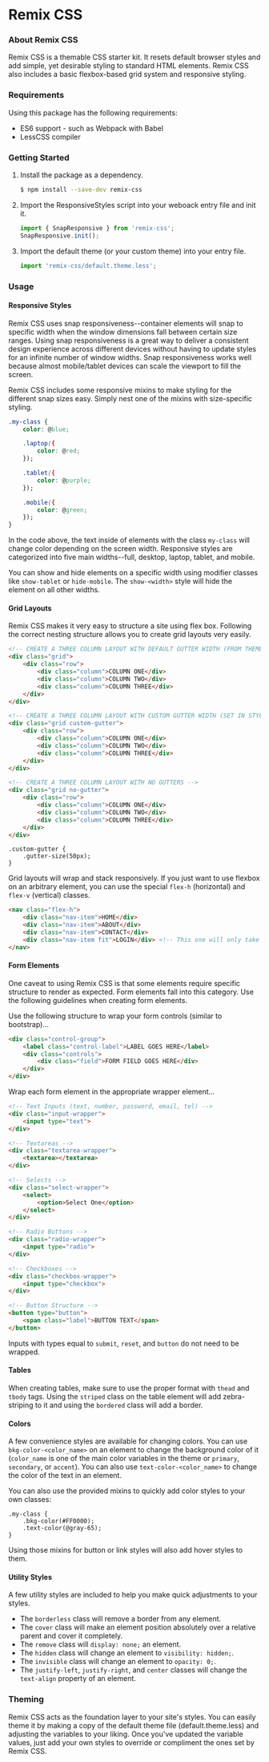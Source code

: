 # Remix CSS

### About Remix CSS
Remix CSS is a themable CSS starter kit. It resets default browser styles and add simple, yet desirable styling to standard HTML elements. Remix CSS also includes a basic flexbox-based grid system and responsive styling.

### Requirements
Using this package has the following requirements:
* ES6 support - such as Webpack with Babel
* LessCSS compiler

### Getting Started

1. Install the package as a dependency.
	```bash
	$ npm install --save-dev remix-css
	```

2. Import the ResponsiveStyles script into your weboack entry file and init it.
	```js
	import { SnapResponsive } from 'remix-css';
	SnapResponsive.init();
	```

3. Import the default theme (or your custom theme) into your entry file.
	```js
	import 'remix-css/default.theme.less';
	```

### Usage

#### Responsive Styles
Remix CSS uses snap responsiveness--container elements will snap to specific width when the window dimensions fall between certain size ranges. Using snap responsiveness is a great way to deliver a consistent design experience across different devices without having to update styles for an infinite number of window widths. Snap responsiveness works well because almost mobile/tablet devices can scale the viewport to fill the screen.

Remix CSS includes some responsive mixins to make styling for the different snap sizes easy. Simply nest one of the mixins with size-specific styling.

```css
.my-class {
	color: @blue;

	.laptop({
		color: @red;
	});

	.tablet({
		color: @purple;
	});

	.mobile({
		color: @green;
	});
}
```

In the code above, the text inside of elements with the class `my-class` will change color depending on the screen width. Responsive styles are categorized into five main widths--full, desktop, laptop, tablet, and mobile.

You can show and hide elements on a specific width using modifier classes like `show-tablet` or `hide-mobile`.  The `show-<width>` style will hide the element on all other widths.

#### Grid Layouts
Remix CSS makes it very easy to structure a site using flex box.  Following the correct nesting structure allows you to create grid layouts very easily.
```html
<!-- CREATE A THREE COLUMN LAYOUT WITH DEFAULT GUTTER WIDTH (FROM THEME FILE) -->
<div class="grid">
	<div class="row">
		<div class="column">COLUMN ONE</div>
		<div class="column">COLUMN TWO</div>
		<div class="column">COLUMN THREE</div>
	</div>
</div>

<!-- CREATE A THREE COLUMN LAYOUT WITH CUSTOM GUTTER WIDTH (SET IN STYLES BELOW) -->
<div class="grid custom-gutter">
	<div class="row">
		<div class="column">COLUMN ONE</div>
		<div class="column">COLUMN TWO</div>
		<div class="column">COLUMN THREE</div>
	</div>
</div>

<!-- CREATE A THREE COLUMN LAYOUT WITH NO GUTTERS -->
<div class="grid no-gutter">
	<div class="row">
		<div class="column">COLUMN ONE</div>
		<div class="column">COLUMN TWO</div>
		<div class="column">COLUMN THREE</div>
	</div>
</div>
```

```less
.custom-gutter {
	.gutter-size(50px);
}
```

Grid layouts will wrap and stack responsively. If you just want to use flexbox on an arbitrary element, you can use the special `flex-h` (horizontal) and `flex-v` (vertical) classes.

```html
<nav class="flex-h">
	<div class="nav-item">HOME</div>
	<div class="nav-item">ABOUT</div>
	<div class="nav-item">CONTACT</div>
	<div class="nav-item fit">LOGIN</div> <!-- This one will only take up as much room as it needs -->
</nav>
```

#### Form Elements
One caveat to using Remix CSS is that some elements require specific structure to render as expected. Form elements fall into this category. Use the following guidelines when creating form elements.

Use the following structure to wrap your form controls (similar to bootstrap)...
```html
<div class="control-group">
	<label class="control-label">LABEL GOES HERE</label>
	<div class="controls">
		<div class="field">FORM FIELD GOES HERE</div>
	</div>
</div>
```

Wrap each form element in the appropriate wrapper element...
```html
<!-- Text Inputs (text, number, password, email, tel) -->
<div class="input-wrapper">
	<input type="text">
</div>

<!-- Textareas -->
<div class="textarea-wrapper">
	<textarea></textarea>
</div>

<!-- Selects -->
<div class="select-wrapper">
	<select>
		<option>Select One</option>
	</select>
</div>

<!-- Radio Buttons -->
<div class="radio-wrapper">
	<input type="radio">
</div>

<!-- Checkboxes -->
<div class="checkbox-wrapper">
	<input type="checkbox">
</div>

<!-- Button Structure -->
<button type="button">
	<span class="label">BUTTON TEXT</span>
</button>
```

Inputs with types equal to  `submit`, `reset`, and `button` do not need to be wrapped.

#### Tables
When creating tables, make sure to use the proper format with `thead` and `tbody` tags. Using the `striped` class on the table element will add zebra-striping to it and using the `bordered` class will add a border.

#### Colors
A few convenience styles are available for changing colors. You can use `bkg-color-<color_name>` on an element to change the background color of it (`color_name` is one of the main color variables in the theme or `primary`, `secondary`, or `accent`). You can also use `text-color-<color_name>` to change the color of the text in an element.

You can also use the provided mixins to quickly add color styles to your own classes:
```less
.my-class {
	.bkg-color(#FF0000);
	.text-color(@gray-65);
}
```

Using those mixins for button or link styles will also add hover styles to them.

#### Utility Styles
A few utility styles are included to help you make quick adjustments to your styles.

* The `borderless` class will remove a border from any element.
* The `cover` class will make an element position absolutely over a relative parent and cover it completely.
* The `remove` class will `display: none;` an element.
* The `hidden` class will change an element to `visibility: hidden;`.
* The `invisible` class will change an element to `opacity: 0;`.
* The `justify-left`, `justify-right`, and `center` classes will change the `text-align` property of an element.



### Theming
Remix CSS acts as the foundation layer to your site's styles. You can easily theme it by making a copy of the default theme file (default.theme.less) and adjusting the variables to your liking. Once you've updated the variable values, just add your own styles to override or compliment the ones set by Remix CSS.